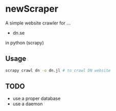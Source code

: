 # newScraper

A simple website crawler for ...

* dn.se 

in python (scrapy)

## Usage
```bash
scrapy crawl dn -o dn.jl # to crawl DN website
```

## TODO
- use a proper database
- use a daemon
